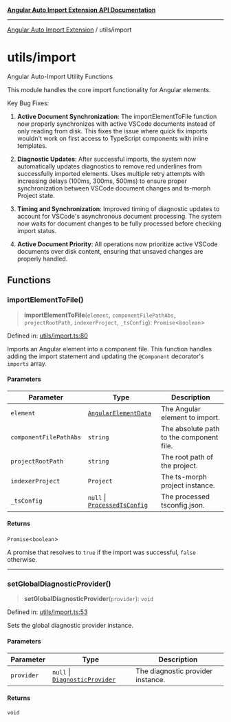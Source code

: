 [**Angular Auto Import Extension API Documentation**](../README.md)

***

[Angular Auto Import Extension](../README.md) / utils/import

# utils/import

Angular Auto-Import Utility Functions

This module handles the core import functionality for Angular elements.

Key Bug Fixes:
1. **Active Document Synchronization**: The importElementToFile function now properly
   synchronizes with active VSCode documents instead of only reading from disk. This
   fixes the issue where quick fix imports wouldn't work on first access to TypeScript
   components with inline templates.

2. **Diagnostic Updates**: After successful imports, the system now automatically
   updates diagnostics to remove red underlines from successfully imported elements.
   Uses multiple retry attempts with increasing delays (100ms, 300ms, 500ms) to ensure
   proper synchronization between VSCode document changes and ts-morph Project state.

3. **Timing and Synchronization**: Improved timing of diagnostic updates to account for
   VSCode's asynchronous document processing. The system now waits for document changes
   to be fully processed before checking import status.

4. **Active Document Priority**: All operations now prioritize active VSCode documents
   over disk content, ensuring that unsaved changes are properly handled.

## Functions

### importElementToFile()

> **importElementToFile**(`element`, `componentFilePathAbs`, `projectRootPath`, `indexerProject`, `_tsConfig`): `Promise`\<`boolean`\>

Defined in: [utils/import.ts:80](https://github.com/ngx-rock/vscode-angular-auto-import/blob/main/src/utils/import.ts#L80)

Imports an Angular element into a component file. This function handles adding the import statement
and updating the `@Component` decorator's `imports` array.

#### Parameters

| Parameter | Type | Description |
| ------ | ------ | ------ |
| `element` | [`AngularElementData`](../types/angular.md#angularelementdata) | The Angular element to import. |
| `componentFilePathAbs` | `string` | The absolute path to the component file. |
| `projectRootPath` | `string` | The root path of the project. |
| `indexerProject` | `Project` | The ts-morph project instance. |
| `_tsConfig` | `null` \| [`ProcessedTsConfig`](../types/tsconfig.md#processedtsconfig) | The processed tsconfig.json. |

#### Returns

`Promise`\<`boolean`\>

A promise that resolves to `true` if the import was successful, `false` otherwise.

***

### setGlobalDiagnosticProvider()

> **setGlobalDiagnosticProvider**(`provider`): `void`

Defined in: [utils/import.ts:53](https://github.com/ngx-rock/vscode-angular-auto-import/blob/main/src/utils/import.ts#L53)

Sets the global diagnostic provider instance.

#### Parameters

| Parameter | Type | Description |
| ------ | ------ | ------ |
| `provider` | `null` \| [`DiagnosticProvider`](../providers/diagnostics.md#diagnosticprovider) | The diagnostic provider instance. |

#### Returns

`void`
